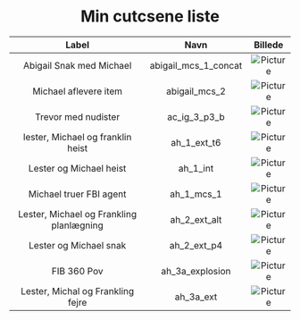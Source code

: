 <center><h1>Min cutcsene liste</h1></center>

| Label | Navn  | Billede |
| :-: | :-: | :-: |
| Abigail Snak med Michael | abigail_mcs_1_concat | ![Picture](https://cdn.discordapp.com/attachments/1053093062710149120/1060329798750183487/image.png?256) |
| Michael aflevere item | abigail_mcs_2 | ![Picture](https://cdn.discordapp.com/attachments/1053093062710149120/1060331440128151562/image.png) |
| Trevor med nudister | ac_ig_3_p3_b | ![Picture](https://cdn.discordapp.com/attachments/1053093062710149120/1060333529633935480/image.png) |
| lester, Michael og franklin heist | ah_1_ext_t6 | ![Picture](https://cdn.discordapp.com/attachments/1053093062710149120/1060334128572149790/image.png) |
| Lester og Michael heist | ah_1_int | ![Picture](https://cdn.discordapp.com/attachments/1053093062710149120/1060334545494351872/image.png) |
| Michael truer FBI agent | ah_1_mcs_1 | ![Picture](https://cdn.discordapp.com/attachments/1053093062710149120/1060335130427793408/image.png) |
| Lester, Michael og Frankling planlægning | ah_2_ext_alt | ![Picture](https://cdn.discordapp.com/attachments/1053093062710149120/1060335605202042940/image.png) |
| Lester og Michael snak | ah_2_ext_p4 | ![Picture](https://cdn.discordapp.com/attachments/1053093062710149120/1060335885578686534/image.png) |
| FIB 360 Pov | ah_3a_explosion | ![Picture](https://cdn.discordapp.com/attachments/1053093062710149120/1060336382704365688/image.png) |
| Lester, Michal og Frankling fejre | ah_3a_ext | ![Picture](https://cdn.discordapp.com/attachments/1053093062710149120/1060336642738630786/image.png) |

